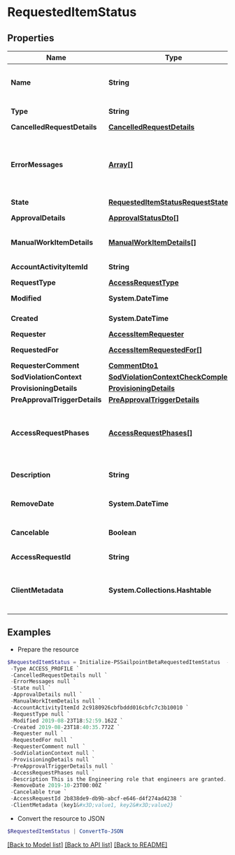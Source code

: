 # RequestedItemStatus
## Properties

Name | Type | Description | Notes
------------ | ------------- | ------------- | -------------
**Name** | **String** | Human-readable display name of the item being requested. | [optional] 
**Type** | **String** | Type of requested object. | [optional] 
**CancelledRequestDetails** | [**CancelledRequestDetails**](CancelledRequestDetails.md) |  | [optional] 
**ErrorMessages** | [**Array[]**](Array.md) | List of list of localized error messages, if any, encountered during the approval/provisioning process. | [optional] 
**State** | [**RequestedItemStatusRequestState**](RequestedItemStatusRequestState.md) |  | [optional] 
**ApprovalDetails** | [**ApprovalStatusDto[]**](ApprovalStatusDto.md) | Approval details for each item. | [optional] 
**ManualWorkItemDetails** | [**ManualWorkItemDetails[]**](ManualWorkItemDetails.md) | Manual work items created for provisioning the item. | [optional] 
**AccountActivityItemId** | **String** | Id of associated account activity item. | [optional] 
**RequestType** | [**AccessRequestType**](AccessRequestType.md) |  | [optional] 
**Modified** | **System.DateTime** | When the request was last modified. | [optional] 
**Created** | **System.DateTime** | When the request was created. | [optional] 
**Requester** | [**AccessItemRequester**](AccessItemRequester.md) |  | [optional] 
**RequestedFor** | [**AccessItemRequestedFor[]**](AccessItemRequestedFor.md) | Identities access was requested for. | [optional] 
**RequesterComment** | [**CommentDto1**](CommentDto1.md) |  | [optional] 
**SodViolationContext** | [**SodViolationContextCheckCompleted**](SodViolationContextCheckCompleted.md) |  | [optional] 
**ProvisioningDetails** | [**ProvisioningDetails**](ProvisioningDetails.md) |  | [optional] 
**PreApprovalTriggerDetails** | [**PreApprovalTriggerDetails**](PreApprovalTriggerDetails.md) |  | [optional] 
**AccessRequestPhases** | [**AccessRequestPhases[]**](AccessRequestPhases.md) | A list of Phases that the Access Request has gone through in order, to help determine the status of the request. | [optional] 
**Description** | **String** | Description associated to the requested object. | [optional] 
**RemoveDate** | **System.DateTime** | When the role access is scheduled for removal. | [optional] 
**Cancelable** | **Boolean** | True if the request can be canceled. | [optional] [default to $false]
**AccessRequestId** | **String** | This is the account activity id. | [optional] 
**ClientMetadata** | **System.Collections.Hashtable** | Arbitrary key-value pairs, if any were included in the corresponding access request | [optional] 

## Examples

- Prepare the resource
```powershell
$RequestedItemStatus = Initialize-PSSailpointBetaRequestedItemStatus  -Name AccessProfile1 `
 -Type ACCESS_PROFILE `
 -CancelledRequestDetails null `
 -ErrorMessages null `
 -State null `
 -ApprovalDetails null `
 -ManualWorkItemDetails null `
 -AccountActivityItemId 2c9180926cbfbddd016cbfc7c3b10010 `
 -RequestType null `
 -Modified 2019-08-23T18:52:59.162Z `
 -Created 2019-08-23T18:40:35.772Z `
 -Requester null `
 -RequestedFor null `
 -RequesterComment null `
 -SodViolationContext null `
 -ProvisioningDetails null `
 -PreApprovalTriggerDetails null `
 -AccessRequestPhases null `
 -Description This is the Engineering role that engineers are granted. `
 -RemoveDate 2019-10-23T00:00Z `
 -Cancelable true `
 -AccessRequestId 2b838de9-db9b-abcf-e646-d4f274ad4238 `
 -ClientMetadata {key1&#x3D;value1, key2&#x3D;value2}
```

- Convert the resource to JSON
```powershell
$RequestedItemStatus | ConvertTo-JSON
```

[[Back to Model list]](../README.md#documentation-for-models) [[Back to API list]](../README.md#documentation-for-api-endpoints) [[Back to README]](../README.md)


